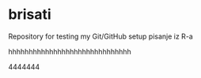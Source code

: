 # brisati
Repository for testing my Git/GitHub setup
pisanje iz R-a

hhhhhhhhhhhhhhhhhhhhhhhhhhhhhh

4444444